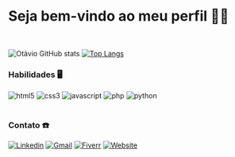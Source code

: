 # Seja bem-vindo ao meu perfil 👋🏻
<br>

![Otávio GitHub stats](https://github-readme-stats.vercel.app/api?username=CodeDark2168&show_icons=true&theme=dark)
[![Top Langs](https://github-readme-stats.vercel.app/api/top-langs/?username=CodeDark2168&layout=compact&theme=dark)](https://github.com/anuraghazra/github-readme-stats)


### Habilidades 🖥️
<div style="display: inline_block">
  <img align="center" alt="html5" src="https://img.shields.io/badge/HTML5-E34F26?style=for-the-badge&logo=html5&logoColor=white" />
  <img align="center" alt="css3" src="https://img.shields.io/badge/CSS3-1572B6?style=for-the-badge&logo=css3&logoColor=white" />
  <img align="center" alt="javascript" src="https://img.shields.io/badge/JavaScript-323330?style=for-the-badge&logo=javascript&logoColor=F7DF1E" />
  <img align="center" alt="php" src="https://img.shields.io/badge/PHP-777BB4?style=for-the-badge&logo=php&logoColor=white" />
  <img align="center" alt="python" src="https://img.shields.io/badge/Python-14354C?style=for-the-badge&logo=python&logoColor=white" />
</div>
<br>

### Contato ☎️
[![Linkedin](https://img.shields.io/badge/LinkedIn-0077B5?style=for-the-badge&logo=linkedin&logoColor=white)](https://www.linkedin.com/in/otavio-sudano/)
[![Gmail](https://img.shields.io/badge/Gmail-D14836?style=for-the-badge&logo=gmail&logoColor=white)](mailto:otavio.sudano11@gmail.com)
[![Fiverr](https://img.shields.io/badge/fiverr-1DBF73?style=for-the-badge&logo=fiverr&logoColor=white)](https://br.fiverr.com/darksudano?up_rollout=true)
[![Website](https://img.shields.io/website?label=websitedarkcode.free.nf&style=for-the-badge&url=http://websitedarkcode.free.nf/)](http://websitedarkcode.free.nf/)
